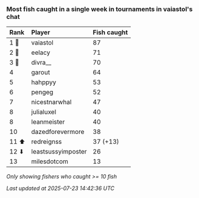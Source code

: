### Most fish caught in a single week in tournaments in vaiastol's chat

| Rank  | Player             | Fish caught |
|:------|:-------------------|:------------|
| 1 🥇  | vaiastol           | 87          |
| 2 🥈  | eelacy             | 71          |
| 3 🥉  | divra__            | 70          |
| 4     | garout             | 64          |
| 5     | hahppyy            | 53          |
| 6     | pengeg             | 52          |
| 7     | nicestnarwhal      | 47          |
| 8     | julialuxel         | 40          |
| 8     | leanmeister        | 40          |
| 10    | dazedforevermore   | 38          |
| 11 ⬆  | redreignss         | 37 (+13)    |
| 12 ⬇  | leastsussyimposter | 26          |
| 13    | milesdotcom        | 13          |

_Only showing fishers who caught >= 10 fish_

_Last updated at 2025-07-23 14:42:36 UTC_